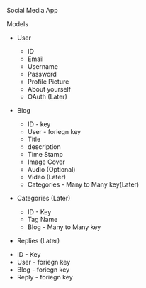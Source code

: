 Social Media App

Models
  * User
    - ID
    - Email
    - Username
    - Password
    - Profile Picture
    - About yourself
    - OAuth (Later)

  * Blog
    - ID - key
    - User - foriegn key
    - Title
    - description
    - Time Stamp
    - Image Cover
    - Audio (Optional)  
    - Video (Later)
    - Categories - Many to Many key(Later)

  * Categories (Later)
    - ID - Key
    - Tag Name
    - Blog - Many to Many key
  
  * Replies (Later)
  - ID - Key
  - User - foriegn key
  - Blog - foriegn key
  - Reply - foriegn key

